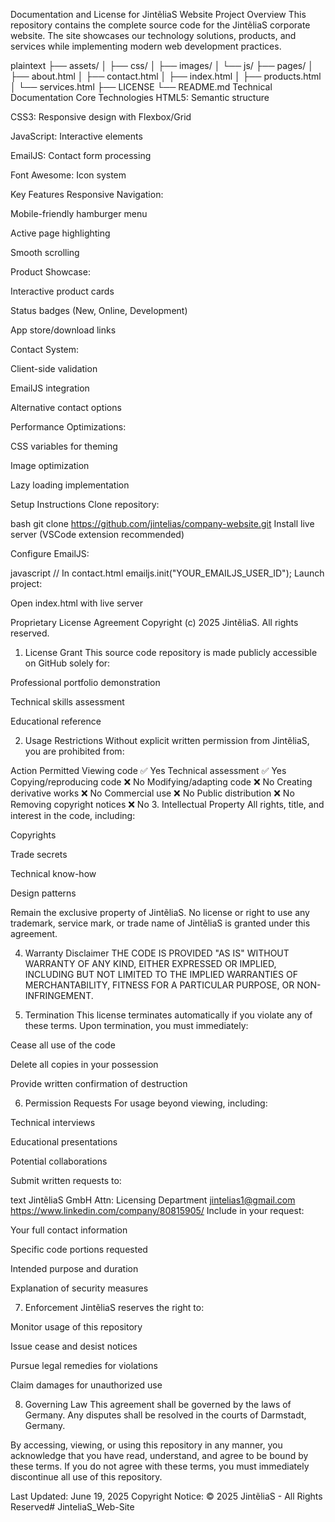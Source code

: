Documentation and License for JintẽliaS Website
Project Overview
This repository contains the complete source code for the JintẽliaS corporate website. The site showcases our technology solutions, products, and services while implementing modern web development practices.

plaintext
├── assets/
│   ├── css/
│   ├── images/
│   └── js/
├── pages/
│   ├── about.html
│   ├── contact.html
│   ├── index.html
│   ├── products.html
│   └── services.html
├── LICENSE
└── README.md
Technical Documentation
Core Technologies
HTML5: Semantic structure

CSS3: Responsive design with Flexbox/Grid

JavaScript: Interactive elements

EmailJS: Contact form processing

Font Awesome: Icon system

Key Features
Responsive Navigation:

Mobile-friendly hamburger menu

Active page highlighting

Smooth scrolling

Product Showcase:

Interactive product cards

Status badges (New, Online, Development)

App store/download links

Contact System:

Client-side validation

EmailJS integration

Alternative contact options

Performance Optimizations:

CSS variables for theming

Image optimization

Lazy loading implementation

Setup Instructions
Clone repository:

bash
git clone https://github.com/jintelias/company-website.git
Install live server (VSCode extension recommended)

Configure EmailJS:

javascript
// In contact.html
emailjs.init("YOUR_EMAILJS_USER_ID");
Launch project:

Open index.html with live server

Proprietary License Agreement
Copyright (c) 2025 JintẽliaS. All rights reserved.

1. License Grant
This source code repository is made publicly accessible on GitHub solely for:

Professional portfolio demonstration

Technical skills assessment

Educational reference

2. Usage Restrictions
Without explicit written permission from JintẽliaS, you are prohibited from:

Action	Permitted
Viewing code	✅ Yes
Technical assessment	✅ Yes
Copying/reproducing code	❌ No
Modifying/adapting code	❌ No
Creating derivative works	❌ No
Commercial use	❌ No
Public distribution	❌ No
Removing copyright notices	❌ No
3. Intellectual Property
All rights, title, and interest in the code, including:

Copyrights

Trade secrets

Technical know-how

Design patterns

Remain the exclusive property of JintẽliaS. No license or right to use any trademark, service mark, or trade name of JintẽliaS is granted under this agreement.

4. Warranty Disclaimer
THE CODE IS PROVIDED "AS IS" WITHOUT WARRANTY OF ANY KIND, EITHER EXPRESSED OR IMPLIED, INCLUDING BUT NOT LIMITED TO THE IMPLIED WARRANTIES OF MERCHANTABILITY, FITNESS FOR A PARTICULAR PURPOSE, OR NON-INFRINGEMENT.

5. Termination
This license terminates automatically if you violate any of these terms. Upon termination, you must immediately:

Cease all use of the code

Delete all copies in your possession

Provide written confirmation of destruction

6. Permission Requests
For usage beyond viewing, including:

Technical interviews

Educational presentations

Potential collaborations

Submit written requests to:

text
JintẽliaS GmbH
Attn: Licensing Department
jintelias1@gmail.com
https://www.linkedin.com/company/80815905/
Include in your request:

Your full contact information

Specific code portions requested

Intended purpose and duration

Explanation of security measures

7. Enforcement
JintẽliaS reserves the right to:

Monitor usage of this repository

Issue cease and desist notices

Pursue legal remedies for violations

Claim damages for unauthorized use

8. Governing Law
This agreement shall be governed by the laws of Germany. Any disputes shall be resolved in the courts of Darmstadt, Germany.

By accessing, viewing, or using this repository in any manner, you acknowledge that you have read, understand, and agree to be bound by these terms. If you do not agree with these terms, you must immediately discontinue all use of this repository.

Last Updated: June 19, 2025
Copyright Notice: © 2025 JintẽliaS - All Rights Reserved# JinteliaS_Web-Site
